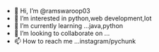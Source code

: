 - 👋 Hi, I’m @ramswaroop03
- 👀 I’m interested in python,web development,Iot
- 🌱 I’m currently learning ...java,python
- 💞️ I’m looking to collaborate on ...
- 📫 How to reach me ...instagram/pychunk

<!---
ramswaroop03/ramswaroop03 is a ✨ special ✨ repository because its `README.md` (this file) appears on your GitHub profile.
You can click the Preview link to take a look at your changes.
--->
